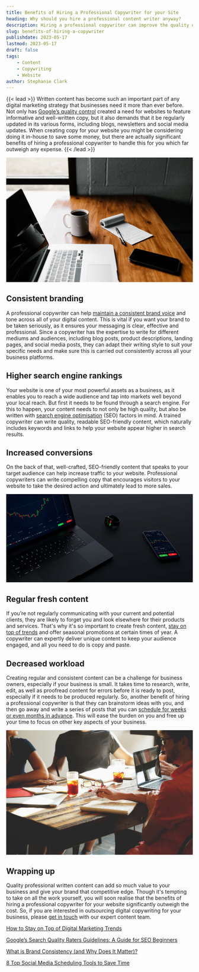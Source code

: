 ```yaml
---
title: Benefits of Hiring a Professional Copywriter for your Site
heading: Why should you hire a professional content writer anyway?
description: Hiring a professional copywriter can improve the quality of your content and increase sales. Read on to find out what a copywriter can do for your business.
slug: benefits-of-hiring-a-copywriter
publishdate: 2023-05-17
lastmod: 2023-05-17
draft: false
tags:
    - Content
    - Copywriting
    - Website
author: Stephanie Clark
---
```


{{< lead >}}
Written content has become such an important part of any digital marketing strategy that businesses need it more than
ever before. Not only has [Google’s quality control](https://developers.google.com/search/docs/essentials) created a
need for websites to feature informative and well-written copy, but it also demands that it be regularly updated in its
various forms, including blogs, newsletters and social media updates. When creating copy for your website you might be
considering doing it in-house to save some money, but there are actually significant benefits of hiring a professional
copywriter to handle this for you which far outweigh any expense.
{{< /lead >}}

![Laptop on Desk](images/laptop.jpg)

## Consistent branding

A professional copywriter can
help [maintain a consistent brand voice](https://marcom.com/build-trust-brand-consistency/) and tone across all of your
digital content. This is vital if you want your brand to be taken seriously, as it ensures your messaging is clear,
effective and professional. Since a copywriter has the expertise to write for different mediums and audiences, including
blog posts, product descriptions, landing pages, and social media posts, they can adapt their writing style to suit your
specific needs and make sure this is carried out consistently across all your business platforms.

## Higher search engine rankings

Your website is one of your most powerful assets as a business, as it enables you to reach a wide audience and tap into
markets well beyond your local reach. But first it needs to be found through a search engine. For this to happen, your
content needs to not only be high quality, but also be written
with [search engine optimisation](https://www.wordstream.com/seo) (SEO) factors in mind. A trained copywriter can write
quality, readable SEO-friendly content, which naturally includes keywords and links to help your website appear higher
in search results.

## Increased conversions

On the back of that, well-crafted, SEO-friendly content that speaks to your target audience can help increase traffic to
your website. Professional copywriters can write compelling copy that encourages visitors to your website to take the
desired action and ultimately lead to more sales.

![Graphs on Various Devices](images/graphs.jpg)

## Regular fresh content

If you’re not regularly communicating with your current and potential clients, they are likely to forget you and look
elsewhere for their products and services. That's why it's so important to create fresh
content, [stay on top of trends](https://www.linkedin.com/advice/0/how-do-you-keep-up-latest-social-media-trends) and
offer seasonal promotions at certain times of year. A copywriter can expertly deliver unique content to keep your
audience engaged, and all you need to do is copy and paste.

## Decreased workload

Creating regular and consistent content can be a challenge for business owners, especially if your business is small. It
takes time to research, write, edit, as well as proofread content for errors before it is ready to post, especially if
it needs to be produced regularly. So, another benefit of hiring a professional copywriter is that they can brainstorm
ideas with you, and then go away and write a series of posts that you
can [schedule for weeks or even months in advance](https://later.com/blog/social-media-scheduler/). This will ease the
burden on you and free up your time to focus on other key aspects of your business.

![Professional Meeting](images/meeting.jpg)

## Wrapping up

Quality professional written content can add so much value to your business and give your brand that competitive edge.
Though it's tempting to take on all the work yourself, you will soon realise that the benefits of hiring a professional
copywriter for your website significantly outweigh the cost. So, if you are interested in outsourcing digital
copywriting for your business, please [get in touch](https://ainsley.dev/services/) with our expert content team.

[How to Stay on Top of Digital Marketing Trends](https://tela.uk/2019/07/how-to-stay-on-top-of-digital-marketing-trends/)

[Google’s Search Quality Raters Guidelines: A Guide for SEO Beginners](https://www.searchenginejournal.com/google-eat/quality-raters-guidelines/)

[What is Brand Consistency (and Why Does It Matter)?](https://merlinone.com/what-is-brand-consistency/)

[8 Top Social Media Scheduling Tools to Save Time](https://sproutsocial.com/insights/social-media-scheduling-tools/)
